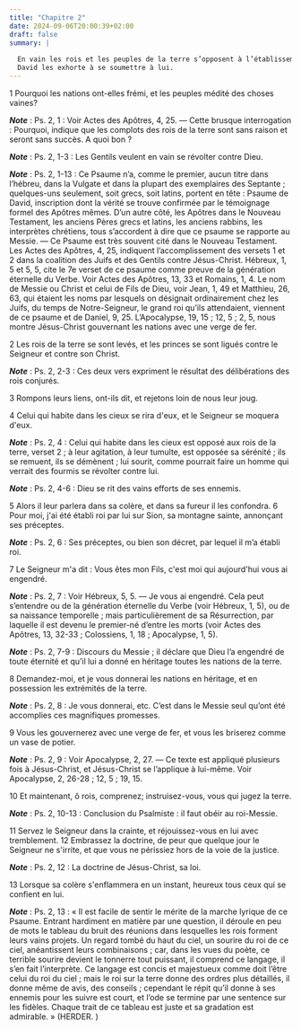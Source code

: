 ```yaml
---
title: "Chapitre 2"
date: 2024-09-06T20:00:39+02:00
draft: false
summary: |
  
  En vain les rois et les peuples de la terre s’opposent à l’établissement du règne de Jésus-Christ.
  David les exhorte à se soumettre à lui.
---
```



1 Pourquoi les nations ont-elles frémi, et les peuples médité des choses vaines?

***Note*** :  Ps. 2, 1 : Voir Actes des Apôtres, 4, 25. ― Cette brusque interrogation : Pourquoi, indique que les complots des rois de la terre sont sans raison et seront sans succès. A quoi bon ?

***Note*** :  Ps. 2, 1-3 : Les Gentils veulent en vain se révolter contre Dieu.

***Note*** :  Ps. 2, 1-13 : Ce Psaume n’a, comme le premier, aucun titre dans l’hébreu, dans la Vulgate et dans la plupart des exemplaires des Septante ; quelques-uns seulement, soit grecs, soit latins, portent en tête : Psaume de David, inscription dont la vérité se trouve confirmée par le témoignage formel des Apôtres mêmes. D’un autre côté, les Apôtres dans le Nouveau Testament, les anciens Pères grecs et latins, les anciens rabbins, les interprètes chrétiens, tous s’accordent à dire que ce psaume se rapporte au Messie. ― Ce Psaume est très souvent cité dans le Nouveau Testament. Les Actes des Apôtres, 4, 25, indiquent l’accomplissement des versets 1 et 2 dans la coalition des Juifs et des Gentils contre Jésus-Christ. Hébreux, 1, 5 et 5, 5, cite le 7e verset de ce psaume comme preuve de la génération éternelle du Verbe. Voir Actes des Apôtres, 13, 33 et Romains, 1, 4. Le nom de Messie ou Christ et celui de Fils de Dieu, voir Jean, 1, 49 et Matthieu, 26, 63, qui étaient les noms par lesquels on désignait
ordinairement chez les Juifs, du temps de Notre-Seigneur, le grand roi qu’ils attendaient, viennent de ce psaume et de Daniel, 9, 25. L’Apocalypse, 19, 15 ; 12, 5 ; 2, 5, nous montre Jésus-Christ gouvernant les nations avec une verge de fer.

2 Les rois de la terre se sont levés, et les princes se sont ligués contre le Seigneur et contre son Christ.

***Note*** :  Ps. 2, 2-3 : Ces deux vers expriment le résultat des délibérations des rois conjurés.

3 Rompons leurs liens, ont-ils dit, et rejetons loin de nous leur joug.


4 Celui qui habite dans les cieux se rira d'eux, et le Seigneur se moquera d'eux.

***Note*** :  Ps. 2, 4 : Celui qui habite dans les cieux est opposé aux rois de la terre, verset 2 ; à leur agitation, à leur tumulte, est opposée sa sérénité ; ils se remuent, ils se démènent ; lui sourit, comme pourrait faire un homme qui verrait des fourmis se révolter contre lui.

***Note*** :  Ps. 2, 4-6 : Dieu se rit des vains efforts de ses ennemis.

5 Alors il leur parlera dans sa colère, et dans sa fureur il les confondra. 6 Pour moi, j'ai été établi roi par lui sur Sion, sa montagne sainte, annonçant ses préceptes.

***Note*** :  Ps. 2, 6 : Ses préceptes, ou bien son décret, par lequel il m’a établi roi.

7 Le Seigneur m'a dit : Vous êtes mon Fils, c'est moi qui aujourd'hui vous ai engendré.

***Note*** :  Ps. 2, 7 : Voir Hébreux, 5, 5. ― Je vous ai engendré. Cela peut s’entendre ou de la génération éternelle du Verbe (voir Hébreux, 1, 5), ou de sa naissance temporelle ; mais particulièrement de sa Résurrection, par laquelle il est devenu le premier-né d’entre les morts (voir Actes des Apôtres, 13, 32-33 ; Colossiens, 1, 18 ; Apocalypse, 1, 5).

***Note*** :  Ps. 2, 7-9 : Discours du Messie ; il déclare que Dieu l’a engendré de toute éternité et qu’il lui a donné en héritage toutes les nations de la terre.

8 Demandez-moi, et je vous donnerai les nations en héritage, et en possession les extrémités de la terre.

***Note*** :  Ps. 2, 8 : Je vous donnerai, etc. C’est dans le Messie seul qu’ont été accomplies ces magnifiques promesses.

9 Vous les gouvernerez avec une verge de fer, et vous les briserez comme un vase de potier.

***Note*** :  Ps. 2, 9 : Voir Apocalypse, 2, 27. ― Ce texte est appliqué plusieurs fois à Jésus-Christ, et Jésus-Christ se l’applique à lui-même. Voir Apocalypse, 2, 26-28 ; 12, 5 ; 19, 15.


10 Et maintenant, ô rois, comprenez; instruisez-vous, vous qui jugez la terre.

***Note*** :  Ps. 2, 10-13 : Conclusion du Psalmiste : il faut obéir au roi-Messie.

11 Servez le Seigneur dans la crainte, et réjouissez-vous en lui avec tremblement. 12 Embrassez la doctrine, de peur que quelque jour le Seigneur ne s'irrite, et que vous ne périssiez hors de la voie de la justice.

***Note*** :  Ps. 2, 12 : La doctrine de Jésus-Christ, sa loi.

13 Lorsque sa colère s'enflammera en un instant, heureux tous ceux qui se confient en lui.

***Note*** :  Ps. 2, 13 : « Il est facile de sentir le mérite de la marche lyrique de ce Psaume. Entrant hardiment en matière par une question, il déroule en peu de mots le tableau du bruit des réunions dans lesquelles les rois forment leurs vains projets. Un regard tombé du haut du ciel, un sourire du roi de ce ciel, anéantissent leurs combinaisons ; car, dans les vues du poète, ce terrible sourire devient le tonnerre tout puissant, il comprend ce langage, il s’en fait l’interprète. Ce langage est concis et majestueux comme doit l’être celui du roi du ciel ; mais le roi sur la terre donne des ordres plus détaillés, il donne même de avis, des conseils ; cependant le répit qu’il donne à ses ennemis pour les suivre est court, et l’ode se termine par une sentence sur les fidèles. Chaque trait de ce tableau est juste et sa gradation est admirable. » (HERDER. )

